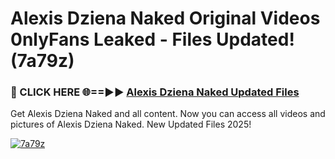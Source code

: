 # Alexis Dziena Naked Original Videos 0nlyFans Leaked - Files Updated! (7a79z)

<h3>🔴 CLICK HERE 🌐==►► <a href="https://tinyurl.com/yckcrads" rel="nofollow">Alexis Dziena Naked Updated Files</a></h3>

Get Alexis Dziena Naked and all content. Now you can access all videos and pictures of Alexis Dziena Naked. New Updated Files 2025!

[![7a79z](https://i.imgur.com/hpKpOFt.gif)](https://tinyurl.com/yckcrads)
